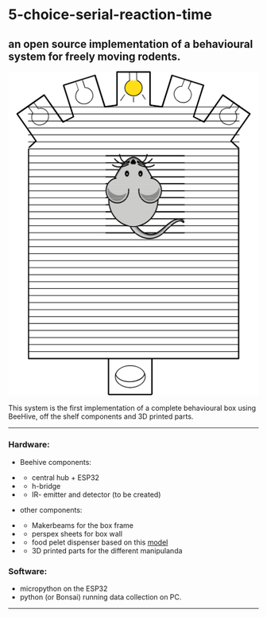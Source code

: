 # 5-choice-serial-reaction-time

## an open source implementation of a behavioural system for freely moving rodents.

  
![](media/box_sketch.png)
  



This system is the first implementation of a complete behavioural box using BeeHive, off the shelf components and 3D printed parts.
  
---
  
### Hardware:
- Beehive components:
- - central hub + ESP32
- - h-bridge
- - IR- emitter and detector (to be created)
  
- other components:
- - Makerbeams for the box frame
- - perspex sheets for box wall
- - food pelet dispenser based on this [model](https://open-ephys.atlassian.net/wiki/spaces/OEW/pages/79069188/Food+Pellet+Dispenser)
- - 3D printed parts for the different manipulanda
  
### Software:
- micropython on the ESP32
- python (or Bonsai) running data collection on PC.

--- 
